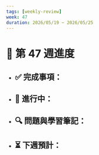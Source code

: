 ```yaml
---
tags: [weekly-review]
week: 47
duration: 2026/05/19 ~ 2026/05/25
---
```


# 📅 第 47 週進度

- ✅ **完成事項：**
  - 

- 🚧 **進行中：**
  - 

- 🔍 **問題與學習筆記：**
  - 

- ⏳ **下週預計：**
  - 
